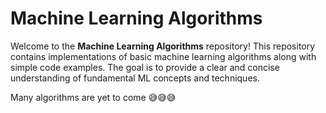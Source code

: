 # Machine Learning Algorithms

Welcome to the **Machine Learning Algorithms** repository! This repository contains implementations of basic machine learning algorithms along with simple code examples. The goal is to provide a clear and concise understanding of fundamental ML concepts and techniques.

Many algorithms are yet to come 😅😅😅
